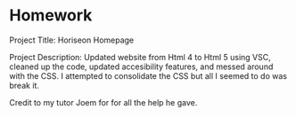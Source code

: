 # Homework

Project Title:
Horiseon Homepage

Project Description:
Updated website from Html 4 to Html 5 using VSC, cleaned up the code, updated accesibility features, and messed around with the CSS. I attempted to consolidate the CSS but all I seemed to do was break it.

Credit to my tutor Joem for for all the help he gave.
